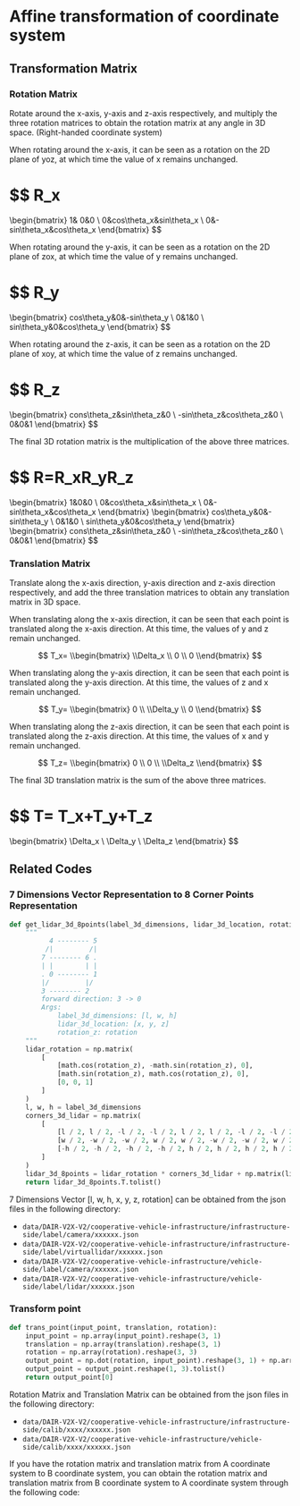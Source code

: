 # Affine transformation of coordinate system

## Transformation Matrix

### Rotation Matrix

Rotate around the x-axis, y-axis and z-axis respectively, and multiply the three rotation matrices to obtain the rotation matrix at any angle in 3D space. (Right-handed coordinate system)

When rotating around the x-axis, it can be seen as a rotation on the 2D plane of yoz, at which time the value of x remains unchanged.

# $$ R_x

\\begin{bmatrix}
1& 0&0
\\
0&cos\\theta_x&sin\\theta_x
\\
0&-sin\\theta_x&cos\\theta_x
\\end{bmatrix}
$$

When rotating around the y-axis, it can be seen as a rotation on the 2D plane of zox, at which time the value of y remains unchanged.

# $$ R_y

\\begin{bmatrix}
cos\\theta_y&0&-sin\\theta_y
\\
0&1&0
\\
sin\\theta_y&0&cos\\theta_y
\\end{bmatrix}
$$

When rotating around the z-axis, it can be seen as a rotation on the 2D plane of xoy, at which time the value of z remains unchanged.

# $$ R_z

\\begin{bmatrix}
cons\\theta_z&sin\\theta_z&0
\\
-sin\\theta_z&cos\\theta_z&0
\\
0&0&1
\\end{bmatrix}
$$

The final 3D rotation matrix is the multiplication of the above three matrices.

# $$ R=R_xR_yR_z

\\begin{bmatrix}
1&0&0
\\
0&cos\\theta_x&sin\\theta_x
\\
0&-sin\\theta_x&cos\\theta_x
\\end{bmatrix}
\\begin{bmatrix}
cos\\theta_y&0&-sin\\theta_y
\\
0&1&0
\\
sin\\theta_y&0&cos\\theta_y
\\end{bmatrix}
\\begin{bmatrix}
cons\\theta_z&sin\\theta_z&0
\\
-sin\\theta_z&cos\\theta_z&0
\\
0&0&1
\\end{bmatrix}
$$

### Translation Matrix

Translate along the x-axis direction, y-axis direction and z-axis direction respectively, and add the three translation matrices to obtain any translation matrix in 3D space.

When translating along the x-axis direction, it can be seen that each point is translated along the x-axis direction. At this time, the values of y and z remain unchanged.

$$
T_x=
\\begin{bmatrix}
\\Delta_x
\\
0
\\
0
\\end{bmatrix}
$$

When translating along the y-axis direction, it can be seen that each point is translated along the y-axis direction. At this time, the values of z and x remain unchanged.

$$
T_y=
\\begin{bmatrix}
0
\\
\\Delta_y
\\
0
\\end{bmatrix}
$$

When translating along the z-axis direction, it can be seen that each point is translated along the z-axis direction. At this time, the values of x and y remain unchanged.

$$
T_z=
\\begin{bmatrix}
0
\\
0
\\
\\Delta_z
\\end{bmatrix}
$$

The final 3D translation matrix is the sum of the above three matrices.

# $$ T= T_x+T_y+T_z

\\begin{bmatrix}
\\Delta_x
\\
\\Delta_y
\\
\\Delta_z
\\end{bmatrix}
$$

## Related Codes

### 7 Dimensions Vector Representation to 8 Corner Points Representation

```Python
def get_lidar_3d_8points(label_3d_dimensions, lidar_3d_location, rotation_z):
    """
          4 -------- 5
         /|         /|
        7 -------- 6 .
        | |        | |
        . 0 -------- 1
        |/         |/
        3 -------- 2
        forward direction: 3 -> 0
        Args:
            label_3d_dimensions: [l, w, h]
            lidar_3d_location: [x, y, z]
            rotation_z: rotation
    """
    lidar_rotation = np.matrix(
        [
            [math.cos(rotation_z), -math.sin(rotation_z), 0],
            [math.sin(rotation_z), math.cos(rotation_z), 0],
            [0, 0, 1]
        ]
    )
    l, w, h = label_3d_dimensions
    corners_3d_lidar = np.matrix(
        [
            [l / 2, l / 2, -l / 2, -l / 2, l / 2, l / 2, -l / 2, -l / 2],
            [w / 2, -w / 2, -w / 2, w / 2, w / 2, -w / 2, -w / 2, w / 2],
            [-h / 2, -h / 2, -h / 2, -h / 2, h / 2, h / 2, h / 2, h / 2],
        ]
    )
    lidar_3d_8points = lidar_rotation * corners_3d_lidar + np.matrix(lidar_3d_location).T
    return lidar_3d_8points.T.tolist()
```

7 Dimensions Vector \[l, w, h, x, y, z, rotation\] can be obtained from the json files in the following directory:

- `data/DAIR-V2X-V2/cooperative-vehicle-infrastructure/infrastructure-side/label/camera/xxxxxx.json`
- `data/DAIR-V2X-V2/cooperative-vehicle-infrastructure/infrastructure-side/label/virtuallidar/xxxxxx.json`
- `data/DAIR-V2X-V2/cooperative-vehicle-infrastructure/vehicle-side/label/camera/xxxxxx.json`
- `data/DAIR-V2X-V2/cooperative-vehicle-infrastructure/vehicle-side/label/lidar/xxxxxx.json`

### Transform point

```Python
def trans_point(input_point, translation, rotation):
    input_point = np.array(input_point).reshape(3, 1)
    translation = np.array(translation).reshape(3, 1)
    rotation = np.array(rotation).reshape(3, 3)
    output_point = np.dot(rotation, input_point).reshape(3, 1) + np.array(translation).reshape(3, 1)
    output_point = output_point.reshape(1, 3).tolist()
    return output_point[0]
```

Rotation Matrix and Translation Matrix can be obtained from the json files in the following directory:

- `data/DAIR-V2X-V2/cooperative-vehicle-infrastructure/infrastructure-side/calib/xxxx/xxxxxx.json`
- `data/DAIR-V2X-V2/cooperative-vehicle-infrastructure/vehicle-side/calib/xxxx/xxxxxx.json`

If you have the rotation matrix and translation matrix from A coordinate system to B coordinate system, you can obtain the rotation matrix and translation matrix from B coordinate system to A coordinate system through the following code:
